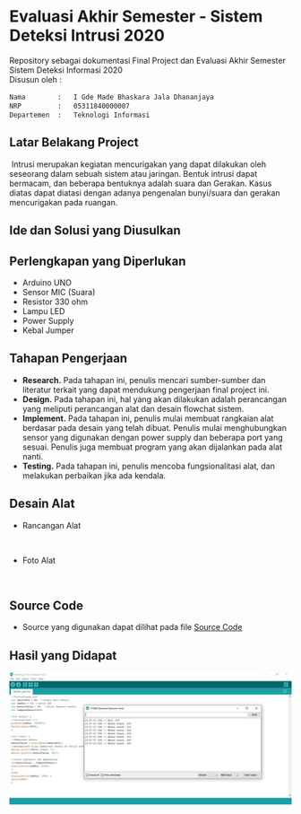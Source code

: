 # Evaluasi Akhir Semester - Sistem Deteksi Intrusi 2020
Repository sebagai dokumentasi Final Project dan Evaluasi Akhir Semester Sistem Deteksi Informasi 2020 \
Disusun oleh : 
```
Nama        :   I Gde Made Bhaskara Jala Dhananjaya 
NRP         :   05311840000007 
Departemen  :   Teknologi Informasi
```

## Latar Belakang Project
![]()
Intrusi merupakan kegiatan mencurigakan yang dapat dilakukan oleh seseorang dalam sebuah sistem atau jaringan. Bentuk intrusi dapat bermacam, dan beberapa bentuknya adalah suara dan Gerakan. Kasus diatas dapat diatasi dengan adanya pengenalan bunyi/suara dan gerakan mencurigakan pada ruangan.

## Ide dan Solusi yang Diusulkan

## Perlengkapan yang Diperlukan
- Arduino UNO
- Sensor MIC (Suara)
- Resistor 330 ohm
- Lampu LED
- Power Supply
- Kebal Jumper

## Tahapan Pengerjaan
- **Research.** Pada tahapan ini, penulis mencari sumber-sumber dan literatur terkait yang dapat mendukung pengerjaan final project ini.
- **Design.** Pada tahapan ini, hal yang akan dilakukan adalah perancangan yang meliputi perancangan alat dan desain flowchat sistem.
- **Implement.** Pada tahapan ini, penulis mulai membuat rangkaian alat berdasar pada desain yang telah dibuat. Penulis mulai menghubungkan sensor yang digunakan dengan power supply dan beberapa port yang sesuai. Penulis juga membuat program yang akan dijalankan pada alat nanti.
- **Testing.** Pada tahapan ini, penulis mencoba fungsionalitasi alat, dan melakukan perbaikan jika ada kendala.

## Desain Alat
- Rancangan Alat

![]()

- Foto Alat

![]()

## Source Code
- Source yang digunakan dapat dilihat pada file [Source Code]()

## Hasil yang Didapat

![](https://github.com/Bhaskaraa/FP_IDS_Made-Bhaskara_05311840000007/blob/main/IDS/Hasil.jpeg)
